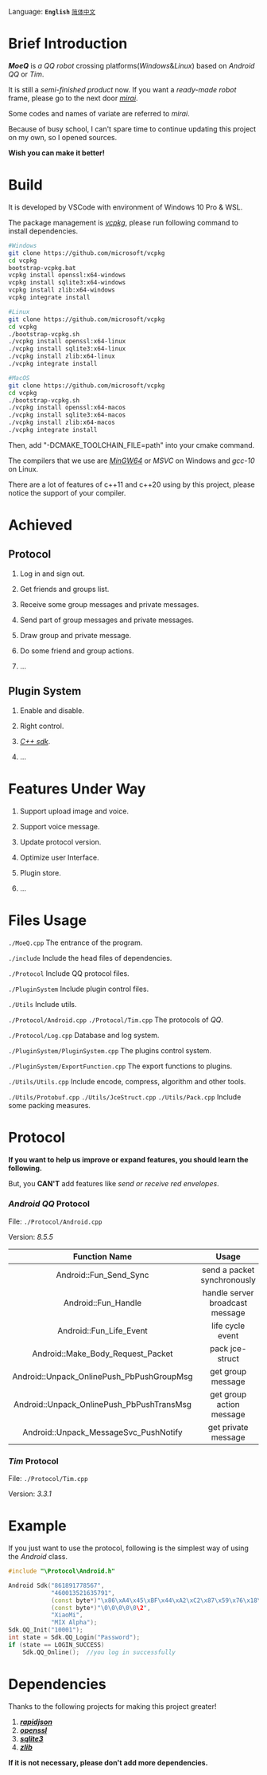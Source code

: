 Language: **`English`** [`简体中文`](https://github.com/YuFanXing/MoeQ/blob/master/README_ZH.md)

# Brief Introduction

***MoeQ*** is *a QQ robot* crossing platforms(*Windows*&*Linux*) based on *Android QQ* or *Tim*.

It is still a *semi-finished product* now. If you want a *ready-made robot* frame, please go to the next door [*mirai*](https://github.com/mamoe/mirai).

Some codes and names of variate are referred to *mirai*.

Because of busy school, I can't spare time to continue updating this project on my own, so I opened sources.

**Wish you can make it better!**

# Build

It is developed by VSCode with environment of Windows 10 Pro & WSL.

The package management is [*vcpkg*](https://github.com/Microsoft/vcpkg), please run following command to install dependencies.

```bash
#Windows
git clone https://github.com/microsoft/vcpkg
cd vcpkg
bootstrap-vcpkg.bat
vcpkg install openssl:x64-windows
vcpkg install sqlite3:x64-windows
vcpkg install zlib:x64-windows
vcpkg integrate install

#Linux
git clone https://github.com/microsoft/vcpkg
cd vcpkg
./bootstrap-vcpkg.sh
./vcpkg install openssl:x64-linux
./vcpkg install sqlite3:x64-linux
./vcpkg install zlib:x64-linux
./vcpkg integrate install

#MacOS
git clone https://github.com/microsoft/vcpkg
cd vcpkg
./bootstrap-vcpkg.sh
./vcpkg install openssl:x64-macos
./vcpkg install sqlite3:x64-macos
./vcpkg install zlib:x64-macos
./vcpkg integrate install
```

Then, add "-DCMAKE_TOOLCHAIN_FILE=path" into your cmake command.

The compilers that we use are [*MinGW64*](http://winlibs.com/) or *MSVC* on Windows and *gcc-10* on Linux.

There are a lot of features of c++11 and c++20 using by this project, please notice the support of your compiler.

# Achieved

## Protocol

1. Log in and sign out.

2. Get friends and groups list.

3. Receive some group messages and private messages.

4. Send part of group messages and private messages.

5. Draw group and private message.

6. Do some friend and group actions.

7. ...

## Plugin System

1. Enable and disable.

2. Right control.

3. [*C++ sdk*](https://github.com/YuFanXing/mqcppsdk).

4. ...

# Features Under Way

1. Support upload image and voice.

2. Support voice message.

3. Update protocol version.

4. Optimize user Interface.

5. Plugin store.

6. ...

# Files Usage

`./MoeQ.cpp` The entrance of the program.

`./include` Include the head files of dependencies.

`./Protocol` Include QQ protocol files.

`./PluginSystem` Include plugin control files.

`./Utils` Include utils.

`./Protocol/Android.cpp` `./Protocol/Tim.cpp` The protocols of *QQ*.

`./Protocol/Log.cpp` Database and log system.

`./PluginSystem/PluginSystem.cpp` The plugins control system.

`./PluginSystem/ExportFunction.cpp` The export functions to plugins.

`./Utils/Utils.cpp` Include encode, compress, algorithm and other tools.

`./Utils/Protobuf.cpp` `./Utils/JceStruct.cpp` `./Utils/Pack.cpp` Include some packing measures.

# Protocol

**If you want to help us improve or expand features, you should learn the following.**

But, you **CAN'T** add features like *send or receive red envelopes*.

### *Android QQ* Protocol

File: `./Protocol/Android.cpp` 

Version: *8.5.5*

|               Function Name               |              Usage              |
| :---------------------------------------: | :-----------------------------: |
|          Android::Fun_Send_Sync           |   send a packet synchronously   |
|            Android::Fun_Handle            | handle server broadcast message |
|          Android::Fun_Life_Event          |        life cycle event         |
|     Android::Make_Body_Request_Packet     |         pack jce-struct         |
| Android::Unpack_OnlinePush_PbPushGroupMsg |        get group message        |
| Android::Unpack_OnlinePush_PbPushTransMsg |    get group action message     |
|   Android::Unpack_MessageSvc_PushNotify   |       get private message       |

### *Tim* Protocol

File: `./Protocol/Tim.cpp`

Version: *3.3.1*


# Example

If you just want to use the protocol,  following is the simplest way of using the *Android* class.

```c++
#include "\Protocol\Android.h"

Android Sdk("861891778567", 
            "460013521635791", 
            (const byte*)"\x86\xA4\x45\xBF\x44\xA2\xC2\x87\x59\x76\x18\xF6\xF3\x6E\xB6\x8C", 
            (const byte*)"\0\0\0\0\0\2", 
            "XiaoMi", 
            "MIX Alpha");
Sdk.QQ_Init("10001");
int state = Sdk.QQ_Login("Password");
if (state == LOGIN_SUCCESS)
    Sdk.QQ_Online();  //you log in successfully
```

# Dependencies

Thanks to the following projects for making this project greater!

1. ***[rapidjson](https://github.com/Tencent/rapidjson)***
2. ***[openssl](https://github.com/openssl/openssl)***
3. ***[sqlite3](https://sqlite.org/)***
4. ***[zlib](https://github.com/madler/zlib)***

**If it is not necessary,  please don't add more dependencies.**

